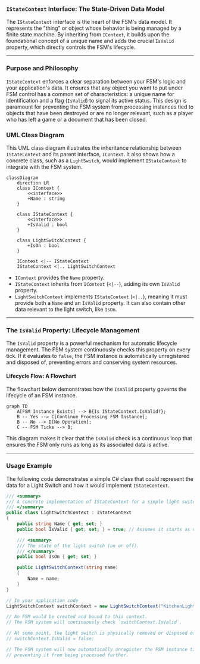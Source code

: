 ### `IStateContext` Interface: The State-Driven Data Model

The `IStateContext` interface is the heart of the FSM's data model. It represents the "thing" or object whose behavior is being managed by a finite state machine. By inheriting from `IContext`, it builds upon the foundational concept of a unique name and adds the crucial `IsValid` property, which directly controls the FSM's lifecycle.

-----

### Purpose and Philosophy

`IStateContext` enforces a clear separation between your FSM's logic and your application's data. It ensures that any object you want to put under FSM control has a common set of characteristics: a unique name for identification and a flag (`IsValid`) to signal its active status. This design is paramount for preventing the FSM system from processing instances tied to objects that have been destroyed or are no longer relevant, such as a player who has left a game or a document that has been closed.

### UML Class Diagram

This UML class diagram illustrates the inheritance relationship between `IStateContext` and its parent interface, `IContext`. It also shows how a concrete class, such as a `LightSwitch`, would implement `IStateContext` to integrate with the FSM system.

```mermaid
classDiagram
    direction LR
    class IContext {
        <<interface>>
        +Name : string
    }

    class IStateContext {
        <<interface>>
        +IsValid : bool
    }

    class LightSwitchContext {
        +IsOn : bool
    }

    IContext <|-- IStateContext
    IStateContext <|.. LightSwitchContext
```

  * `IContext` provides the `Name` property.
  * `IStateContext` inherits from `IContext` (`<|--`), adding its own `IsValid` property.
  * `LightSwitchContext` implements `IStateContext` (`<|..`), meaning it must provide both a `Name` and an `IsValid` property. It can also contain other data relevant to the light switch, like `IsOn`.

-----

### The `IsValid` Property: Lifecycle Management

The `IsValid` property is a powerful mechanism for automatic lifecycle management. The FSM system continuously checks this property on every tick. If it evaluates to `false`, the FSM instance is automatically unregistered and disposed of, preventing errors and conserving system resources.

#### Lifecycle Flow: A Flowchart

The flowchart below demonstrates how the `IsValid` property governs the lifecycle of an FSM instance.

```mermaid
graph TD
    A[FSM Instance Exists] --> B{Is IStateContext.IsValid?};
    B -- Yes --> C[Continue Processing FSM Instance];
    B -- No --> D[No Operation];
    C -- FSM Ticks --> B;
```

This diagram makes it clear that the `IsValid` check is a continuous loop that ensures the FSM only runs as long as its associated data is active.

-----

### Usage Example

The following code demonstrates a simple C\# class that could represent the data for a Light Switch and how it would implement `IStateContext`.

```csharp
/// <summary>
/// A concrete implementation of IStateContext for a simple light switch.
/// </summary>
public class LightSwitchContext : IStateContext
{
    public string Name { get; set; }
    public bool IsValid { get; set; } = true; // Assumes it starts as valid

    /// <summary>
    /// The state of the light switch (on or off).
    /// </summary>
    public bool IsOn { get; set; }

    public LightSwitchContext(string name)
    {
        Name = name;
    }
}

// In your application code
LightSwitchContext switchContext = new LightSwitchContext("KitchenLightSwitch");

// An FSM would be created and bound to this context.
// The FSM system will continuously check `switchContext.IsValid`.

// At some point, the light switch is physically removed or disposed of:
// switchContext.IsValid = false;

// The FSM system will now automatically unregister the FSM instance tied to this context,
// preventing it from being processed further.
```